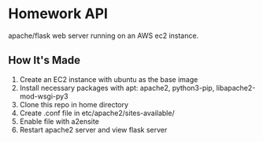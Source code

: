 # Homework API

apache/flask web server running on an AWS ec2 instance.

## How It's Made

1. Create an EC2 instance with ubuntu as the base image
2. Install necessary packages with apt: apache2, python3-pip,
   libapache2-mod-wsgi-py3
3. Clone this repo in home directory
4. Create .conf file in etc/apache2/sites-available/
5. Enable file with a2ensite
6. Restart apache2 server and view flask server